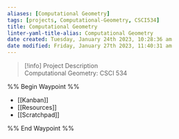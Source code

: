 ```yaml
---
aliases: [Computational Geometry]
tags: [projects, Computational-Geometry, CSCI534]
title: Computational Geometry
linter-yaml-title-alias: Computational Geometry
date created: Tuesday, January 24th 2023, 10:28:36 am
date modified: Friday, January 27th 2023, 11:40:31 am
---
```


> [!info] Project Description  
> Computational Geometry: CSCI 534

%% Begin Waypoint %%

- [[Kanban]]
- [[Resources]]
- [[Scratchpad]]

%% End Waypoint %%
